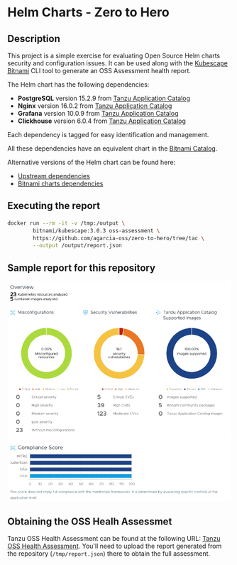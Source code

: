 # Helm Charts - Zero to Hero

## Description

This project is a simple exercise for evaluating Open Source Helm charts security and configuration issues. It can be used along with the [Kubescape Bitnami](https://hub.docker.com/r/bitnami/kubescape) CLI tool to generate an OSS Assessment health report.

The Helm chart has the following dependencies:

- **PostgreSQL** version 15.2.9 from [Tanzu Application Catalog](https://app-catalog.vmware.com/catalog/c055cf51-9de0-4a48-b973-c8fd73c05215/branch/7555ef9a-5067-45e4-9649-75f556788c10)
- **Nginx** version 16.0.2 from [Tanzu Application Catalog](https://app-catalog.vmware.com/catalog/4fa334b0-8ee6-4e4f-8284-c9f759fd04ab/branch/4eb63c5b-acee-41f3-9744-60b19320e822)
- **Grafana** version 10.0.9 from [Tanzu Application Catalog](https://app-catalog.vmware.com/catalog/c5f532f6-15b9-4506-90e3-d4a4da4b1f15/branch/9c60f964-d913-4050-8c7e-26eb67384666)
- **Clickhouse** version 6.0.4 from [Tanzu Application Catalog](https://app-catalog.vmware.com/catalog/711fe8cb-03f4-49f3-91ab-d5d3da9829d8/branch/55c0f7a5-4899-43f5-89d1-e074cea2062c)

Each dependency is tagged for easy identification and management.

All these dependencies have an equivalent chart in the [Bitnami Catalog](https://github.com/bitnami/charts).

Alternative versions of the Helm chart can be found here:

* [Upstream dependencies](https://github.com/agarcia-oss/zero-to-hero/)
* [Bitnami charts dependencies](https://github.com/agarcia-oss/zero-to-hero/tree/bitnami)

## Executing the report

```bash
docker run --rm -it -v /tmp:/output \
        bitnami/kubescape:3.0.3 oss-assessment \
        https://github.com/agarcia-oss/zero-to-hero/tree/tac \
        --output /output/report.json
```

## Sample report for this repository

![alt text](image.png)

## Obtaining the OSS Healh Assessmet

Tanzu OSS Health Assessment can be found at the following URL: [Tanzu OSS Health Assessment](https://tanzu.vmware.com/oss-health-assessment). You'll need to upload the report generated from the repository (`/tmp/report.json`) there to obtain the full assessment.
